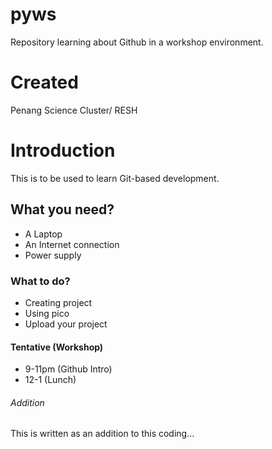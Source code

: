 # pyws
Repository learning about Github in a workshop environment.

# Created
Penang Science Cluster/ RESH

# Introduction

This is to be used to learn Git-based development.

## What you need?

* A Laptop
* An Internet connection
* Power supply
   
### What to do?

* Creating project
* Using pico
* Upload your project

#### Tentative (Workshop)

* 9-11pm (Github Intro)
* 12-1 (Lunch)

###### Addition

This is written as an addition to this coding...